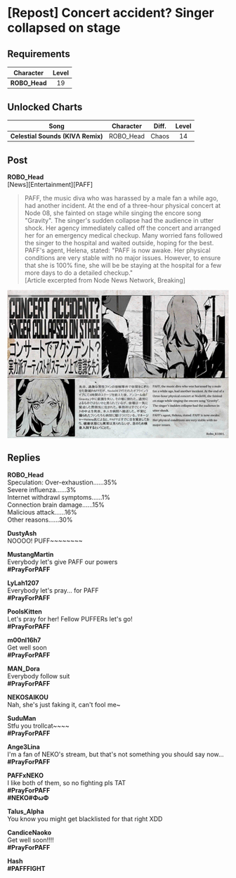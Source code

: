 # [Repost] Concert accident? Singer collapsed on stage
## Requirements
|  Character  |Level|
|-------------|:---:|
|**ROBO_Head**| 19  |

## Unlocked Charts
|              Song               |Character|Diff.|Level|
|---------------------------------|:-------:|:---:|:---:|
|**Celestial Sounds (KIVΛ Remix)**|ROBO_Head|Chaos| 14  |

## Post
**ROBO_Head**<br>
[News][Entertainment][PAFF]<br>
> PAFF, the music diva who was harassed by a male fan a while ago, had another incident. At the end of a three-hour physical concert at Node 08, she fainted on stage while singing the encore song "Gravity". The singer's sudden collapse had the audience in utter shock. Her agency immediately called off the concert and arranged her for an emergency medical checkup. Many worried fans followed the singer to the hospital and waited outside, hoping for the best.<br>
> PAFF's agent, Helena, stated: "PAFF is now awake. Her physical conditions are very stable with no major issues. However, to ensure that she is 100% fine, she will be be staying at the hospital for a few more days to do a detailed checkup." <br>
[Article excerpted from Node News Network, Breaking]

![r1801.png](./attachments/r1801.png)
## Replies
**ROBO_Head**<br>
Speculation: Over-exhaustion......35%<br>
Severe influenza......3%<br>
Internet withdrawl symptoms......1%<br>
Connection brain damage......15%<br>
Malicious attack......16% <br>
Other reasons......30%

**DustyAsh**<br>
NOOOO! PUFF~~~~~~~~

**MustangMartin**<br>
Everybody let's give PAFF our powers<br>
**\#PrayForPAFF**

**LyLah1207**<br>
Everybody let's pray... for PAFF<br>
**\#PrayForPAFF**

**PoolsKitten**<br>
Let's pray for her! Fellow PUFFERs let's go!<br>
**\#PrayForPAFF**

**m00nl16h7**<br>
Get well soon<br>
**\#PrayForPAFF**

**MAN_Dora**<br>
Everybody follow suit<br>
**\#PrayForPAFF**

**NEKOSAIKOU**<br>
Nah, she's just faking it, can't fool me~

**SuduMan**<br>
Stfu you trollcat~~~~<br>
**\#PrayForPAFF**

**Ange3Lina**<br>
I'm a fan of NEKO's stream, but that's not something you should say now... **\#PrayForPAFF**

**PAFFxNEKO**<br>
I like both of them, so no fighting pls TAT<br>
**\#PrayForPAFF**<br>
**\#NEKO\#ΦωΦ**

**Talus_Alpha**<br>
You know you might get blacklisted for that right XDD

**CandiceNaoko**<br>
Get well soon!!!!<br>
**\#PrayForPAFF**

**Hash**<br>
**\#PAFFFIGHT**

